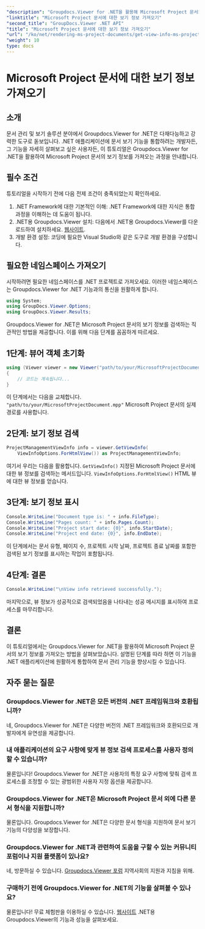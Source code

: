 ```yaml
---
"description": "Groupdocs.Viewer for .NET을 활용해 Microsoft Project 문서의 보기 정보를 손쉽게 검색하는 방법에 대한 포괄적인 튜토리얼을 살펴보세요."
"linktitle": "Microsoft Project 문서에 대한 보기 정보 가져오기"
"second_title": "GroupDocs.Viewer .NET API"
"title": "Microsoft Project 문서에 대한 보기 정보 가져오기"
"url": "/ko/net/rendering-ms-project-documents/get-view-info-ms-project/"
"weight": 10
type: docs
---
```

# Microsoft Project 문서에 대한 보기 정보 가져오기

## 소개
문서 관리 및 보기 솔루션 분야에서 Groupdocs.Viewer for .NET은 다재다능하고 강력한 도구로 돋보입니다. .NET 애플리케이션에 문서 보기 기능을 통합하려는 개발자든, 그 기능을 자세히 살펴보고 싶은 사용자든, 이 튜토리얼은 Groupdocs.Viewer for .NET을 활용하여 Microsoft Project 문서의 보기 정보를 가져오는 과정을 안내합니다.
## 필수 조건
튜토리얼을 시작하기 전에 다음 전제 조건이 충족되었는지 확인하세요.
1. .NET Framework에 대한 기본적인 이해: .NET Framework에 대한 지식은 통합 과정을 이해하는 데 도움이 됩니다.
2. .NET용 Groupdocs.Viewer 설치: 다음에서 .NET용 Groupdocs.Viewer를 다운로드하여 설치하세요. [웹사이트](https://releases.groupdocs.com/viewer/net/).
3. 개발 환경 설정: 코딩에 필요한 Visual Studio와 같은 도구로 개발 환경을 구성합니다.

## 필요한 네임스페이스 가져오기
시작하려면 필요한 네임스페이스를 .NET 프로젝트로 가져오세요. 이러한 네임스페이스는 Groupdocs.Viewer for .NET 기능과의 통신을 원활하게 합니다.

```csharp
using System;
using GroupDocs.Viewer.Options;
using GroupDocs.Viewer.Results;
```

Groupdocs.Viewer for .NET은 Microsoft Project 문서의 보기 정보를 검색하는 직관적인 방법을 제공합니다. 이를 위해 다음 단계를 꼼꼼하게 따르세요.
## 1단계: 뷰어 객체 초기화
```csharp
using (Viewer viewer = new Viewer("path/to/your/MicrosoftProjectDocument.mpp"))
{
    // 코드는 계속됩니다...
}
```
이 단계에서는 다음을 교체합니다. `"path/to/your/MicrosoftProjectDocument.mpp"` Microsoft Project 문서의 실제 경로를 사용합니다.
## 2단계: 보기 정보 검색
```csharp
ProjectManagementViewInfo info = viewer.GetViewInfo(
    ViewInfoOptions.ForHtmlView()) as ProjectManagementViewInfo;
```
여기서 우리는 다음을 활용합니다. `GetViewInfo()` 지정된 Microsoft Project 문서에 대한 뷰 정보를 검색하는 메서드입니다. `ViewInfoOptions.ForHtmlView()` HTML 뷰에 대한 뷰 정보를 얻습니다.
## 3단계: 보기 정보 표시
```csharp
Console.WriteLine("Document type is: " + info.FileType);
Console.WriteLine("Pages count: " + info.Pages.Count);
Console.WriteLine("Project start date: {0}", info.StartDate);
Console.WriteLine("Project end date: {0}", info.EndDate);
```
이 단계에서는 문서 유형, 페이지 수, 프로젝트 시작 날짜, 프로젝트 종료 날짜를 포함한 검색된 보기 정보를 표시하는 작업이 포함됩니다.
## 4단계: 결론
```csharp
Console.WriteLine("\nView info retrieved successfully.");
```
마지막으로, 뷰 정보가 성공적으로 검색되었음을 나타내는 성공 메시지를 표시하여 프로세스를 마무리합니다.

## 결론
이 튜토리얼에서는 Groupdocs.Viewer for .NET을 활용하여 Microsoft Project 문서의 보기 정보를 가져오는 방법을 살펴보았습니다. 설명된 단계를 따라 하면 이 기능을 .NET 애플리케이션에 원활하게 통합하여 문서 관리 기능을 향상시킬 수 있습니다.
## 자주 묻는 질문

### Groupdocs.Viewer for .NET은 모든 버전의 .NET 프레임워크와 호환됩니까?

네, Groupdocs.Viewer for .NET은 다양한 버전의 .NET 프레임워크와 호환되므로 개발자에게 유연성을 제공합니다.

### 내 애플리케이션의 요구 사항에 맞게 뷰 정보 검색 프로세스를 사용자 정의할 수 있습니까?

물론입니다! Groupdocs.Viewer for .NET은 사용자의 특정 요구 사항에 맞춰 검색 프로세스를 조정할 수 있는 광범위한 사용자 지정 옵션을 제공합니다.

### Groupdocs.Viewer for .NET은 Microsoft Project 문서 외에 다른 문서 형식을 지원합니까?

물론입니다. Groupdocs.Viewer for .NET은 다양한 문서 형식을 지원하여 문서 보기 기능의 다양성을 보장합니다.

### Groupdocs.Viewer for .NET과 관련하여 도움을 구할 수 있는 커뮤니티 포럼이나 지원 플랫폼이 있나요?

네, 방문하실 수 있습니다. [Groupdocs.Viewer 포럼](https://forum.groupdocs.com/c/viewer/9) 지역사회의 지원과 지침을 위해.

### 구매하기 전에 Groupdocs.Viewer for .NET의 기능을 살펴볼 수 있나요?

물론입니다! 무료 체험판을 이용하실 수 있습니다. [웹사이트](https://releases.groupdocs.com/) .NET용 Groupdocs.Viewer의 기능과 성능을 살펴보세요.